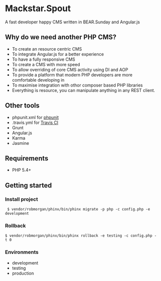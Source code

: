 Mackstar.Spout
=======
A fast developer happy CMS written in BEAR.Sunday and Angular.js


Why do we need another PHP CMS?
---------------------------------------------

* To create an resource centric CMS
* To integrate Angular.js for a better experience
* To have a fully responsive CMS
* To create a CMS with more speed
* To allow overriding of core CMS activity using DI and AOP
* To provide a platform that modern PHP developers are more comfortable developing in
* To maximise integration with othor composer based PHP libraries
* Everything is resource, you can manipulate anything in any REST client.

Other tools
---------------------------------------------

 * phpunit.xml for [phpunit](http://phpunit.de/manual/current/en/index.html)
 * .travis.yml for [Travis CI](https://travis-ci.org/)
 * Grunt
 * Angular.js
 * Karma
 * Jasmine

Requirements
------------
 * PHP 5.4+

Getting started
---------------

### Install project
```
 $ vendor/robmorgan/phinx/bin/phinx migrate -p php -c config.php -e development
```

### Rollback
```
$ vendor/robmorgan/phinx/bin/phinx rollback -e testing -c config.php -t 0
```

### Environments
* development
* testing
* production
